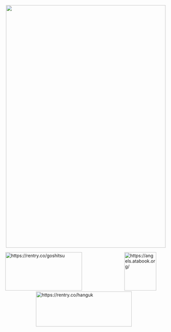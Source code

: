 <p align="center">
<img src="https://file.garden/Zt3AK4Hu3nEBt7QD/blur_edgesqvhqx.png" alt=""
  width="500" 
  height="760">

<img src="https://file.garden/Zt3AK4Hu3nEBt7QD/rentry.png" alt="https://rentry.co/goshitsu"
  width="240" 
  height="120">⠀⠀⠀⠀⠀⠀⠀⠀⠀⠀⠀⠀⠀<img src="https://file.garden/Zt3AK4Hu3nEBt7QD/ata.png" alt="https://angels.atabook.org/"
  width="100" 
  height="120"> ⠀⠀⠀⠀⠀ ⠀⠀⠀⠀<img src="https://file.garden/Zt3AK4Hu3nEBt7QD/directory.png" alt="https://rentry.co/hanguk"
  width="300" 
  height="110">
  </p>

